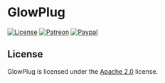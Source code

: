 # GlowPlug

[![License](https://lxgaming.github.io/resources/badges/License-Apache%202.0-blue.svg)](https://www.apache.org/licenses/LICENSE-2.0)
[![Patreon](https://lxgaming.github.io/resources/badges/Patreon-donate-yellow.svg)](https://www.patreon.com/lxgaming)
[![Paypal](https://lxgaming.github.io/resources/badges/Paypal-donate-yellow.svg)](https://www.paypal.com/cgi-bin/webscr?cmd=_s-xclick&hosted_button_id=CZUUA6LE7YS44&item_name=GlowPlug+(from+GitHub.com))

## License
GlowPlug is licensed under the [Apache 2.0](https://www.apache.org/licenses/LICENSE-2.0) license.